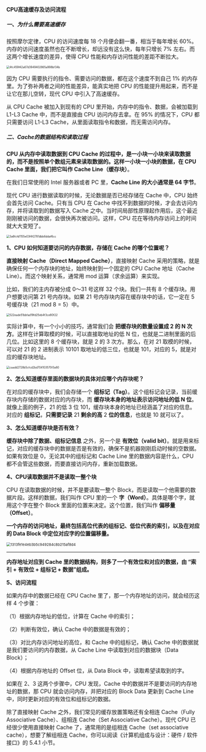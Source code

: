 #### CPU高速缓存及访问流程

##### 一、为什么需要高速缓存

按照摩尔定律，CPU 的访问速度每 18 个月便会翻一番，相当于每年增长 60%。内存的访问速度虽然也在不断增长，却远没有这么快，每年只增长 7% 左右。而这两个增长速度的差异，使得 CPU 性能和内存访问性能的差距不断拉大。

<img src="https://liuyang-picbed.oss-cn-shanghai.aliyuncs.com/img/4fc459f42a67d3949402865a998bf34b.png" alt="4fc459f42a67d3949402865a998bf34b" style="zoom: 50%;" />

因为 CPU 需要执行的指令、需要访问的数据，都在这个速度不到自己 1% 的内存里。为了弥补两者之间的性能差异，能真实地把 CPU 的性能提升用起来，而不是让它在那儿空转，现代 CPU 中引入了高速缓存。

从 CPU Cache 被加入到现有的 CPU 里开始，内存中的指令、数据，会被加载到 L1-L3 Cache 中，而不是直接由 CPU 访问内存去拿。在 95% 的情况下，CPU 都只需要访问 L1-L3 Cache，从里面读取指令和数据，而无需访问内存。

##### 二、Cache的数据结构和读取过程

**CPU 从内存中读取数据到 CPU Cache 的过程中，是一小块一小块来读取数据的，而不是按照单个数组元素来读取数据的。这样一小块一小块的数据，在 CPU Cache 里面，我们把它叫作 Cache Line（缓存块）**。

在我们日常使用的 Intel 服务器或者 PC 里，**Cache Line 的大小通常是 64 字节**。

现代 CPU 进行数据读取的时候，无论数据是否已经存储在 Cache 中，CPU 始终会首先访问 Cache。只有当 CPU 在 Cache 中找不到数据的时候，才会去访问内存，并将读取到的数据写入 Cache 之中。当时间局部性原理起作用后，这个最近刚刚被访问的数据，会很快再次被访问。这样，CPU 花在等待内存访问上的时间就大大变短了。

<img src="https://liuyang-picbed.oss-cn-shanghai.aliyuncs.com/img/3a6fcfd1155e03f4f2781dbb6ddaf6cc.png" alt="3a6fcfd1155e03f4f2781dbb6ddaf6cc" style="zoom: 50%;" />



**1、CPU 如何知道要访问的内存数据，存储在 Cache 的哪个位置呢？**

**直接映射 Cache（Direct Mapped Cache）**，直接映射 Cache 采用的策略，就是确保任何一个内存块的地址，始终映射到一个固定的 CPU Cache 地址（Cache Line）。而这个映射关系，通常用 mod 运算（求余运算）来实现。

比如，我们的主内存被分成 0～31 号这样 32 个块。我们一共有 8 个缓存块。用户想要访问第 21 号内存块。如果 21 号内存块内容在缓存块中的话，它一定在 5 号缓存块（21 mod 8 = 5）中。

<img src="https://liuyang-picbed.oss-cn-shanghai.aliyuncs.com/img/522eade51bbfad19fd25eb4f3ce80f22.png" alt="522eade51bbfad19fd25eb4f3ce80f22" style="zoom:50%;" />

实际计算中，有一个小小的技巧，通常我们会 **把缓存块的数量设置成 2 的 N 次方**。这样在计算取模的时候，可以直接取地址的低 N 位，也就是二进制里面的后几位。比如这里的 8 个缓存块，就是 2 的 3 次方。那么，在对 21 取模的时候，可以对 21 的 2 进制表示 10101 取地址的低三位，也就是 101，对应的 5，就是对应的缓存块地址。

<img src="https://liuyang-picbed.oss-cn-shanghai.aliyuncs.com/img/caadd2728b5cfcd2bd704103570f3a80.png" alt="caadd2728b5cfcd2bd704103570f3a80" style="zoom: 50%;" />

**2、怎么知道缓存里面的数据块的具体对应哪个内存块呢？**

在对应的缓存块中，我们会存储一个 **组标记（Tag）**。这个组标记会记录，当前缓存块内存储的数据对应的内存块，而 **缓存块本身的地址表示访问地址的低 N 位**。就像上面的例子，21 的低 3 位 101，缓存块本身的地址已经涵盖了对应的信息。对应的 **组标记**，**只需要记录** 21 **剩余的高** 2  **位的信息**，也就是 10 就可以了。

**3、怎么知道缓存块是否有效？**

**缓存块中除了数据、组标记信息** 之外，另一个是 **有效位（valid bit）**。就是用来标记，对应的缓存块中的数据是否是有效的，确保不是机器刚刚启动时候的空数据。如果有效位是 0，无论其中的组标记和 Cache Line 里的数据内容是什么，CPU 都不会管这些数据，而要直接访问内存，重新加载数据。

**4、CPU读取数据并不是读取一整个块**

CPU 在读取数据的时候，并不是要读取一整个 Block，而是读取一个他需要的数据片段。这样的数据，我们叫作 CPU 里的一个 **字（Word）**。具体是哪个字，就用这个字在整个 Block 里面的位置来决定。这个位置，我们叫作 **偏移量（Offset）**。

**一个内存的访问地址，最终包括高位代表的组标记、低位代表的索引，以及在对应的 Data Block 中定位对应字的位置偏移量。**

<img src="https://liuyang-picbed.oss-cn-shanghai.aliyuncs.com/img/1313fe1e4eb3b5c949284c8b215af8d4.png" alt="1313fe1e4eb3b5c949284c8b215af8d4" style="zoom: 67%;" />

****

**内存地址对应到 Cache 里的数据结构，则多了一个有效位和对应的数据，由 “索引 + 有效位  + 组标记 + 数据”组成。**

**5、访问流程**

如果内存中的数据已经在 CPU Cache 里了，那一个内存地址的访问，就会经历这样 4 个步骤：

（1）根据内存地址的低位，计算在 Cache 中的索引；

（2）判断有效位，确认 Cache 中的数据是有效的；

（3）对比内存访问地址的高位，和 Cache 中的组标记，确认 Cache 中的数据就是我们要访问的内存数据，从 Cache Line 中读取到对应的数据块（Data Block）；

（4）根据内存地址的 Offset 位，从 Data Block 中，读取希望读取到的字。

如果在 2、3 这两个步骤中，CPU 发现，Cache 中的数据并不是要访问的内存地址的数据，那 CPU 就会访问内存，并把对应的 Block Data 更新到 Cache Line 中，同时更新对应的有效位和组标记的数据。





除了直接映射 Cache 之外，我们常见的缓存放置策略还有全相连 Cache（Fully Associative Cache）、组相连 Cache（Set Associative Cache）。现代 CPU 已经很少使用直接映射 Cache 了，通常用的是组相连 Cache（set associative cache），想要了解组相连 Cache，你可以阅读《计算机组成与设计：硬件 / 软件接口》的 5.4.1 小节。